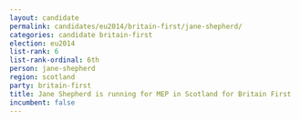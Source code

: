 ```yaml
---
layout: candidate
permalink: candidates/eu2014/britain-first/jane-shepherd/
categories: candidate britain-first
election: eu2014
list-rank: 6
list-rank-ordinal: 6th
person: jane-shepherd
region: scotland
party: britain-first
title: Jane Shepherd is running for MEP in Scotland for Britain First
incumbent: false
---
```

